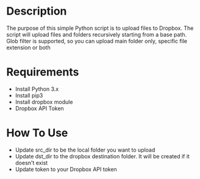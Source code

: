 # Description
The purpose of this simple Python script is to upload files to Dropbox.
The script will upload files and folders recursively starting from a base path.
Glob filter is supported, so you can upload main folder only, specific file extension or both

# Requirements
- Install Python 3.x
- Install pip3
- Install dropbox module
- Dropbox API Token

# How To Use
- Update src_dir to be the local folder you want to upload
- Update dst_dir to the dropbox destination folder. It will be created if it doesn't exist
- Update token to your Dropbox API token

